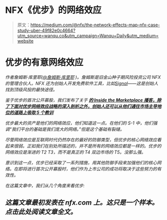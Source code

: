# NFX《优步》的网络效应

> 原文：<https://medium.com/@nfx/the-network-effects-map-nfx-case-study-uber-49f82e0c4664?utm_source=wanqu.co&utm_campaign=Wanqu+Daily&utm_medium=website>

# 优步的有意网络效应

*作者詹姆斯·库里耶(*[*@詹姆斯·库里耶*](https://twitter.com/JamesCurrier) *)。詹姆斯是旧金山种子期风险投资公司 NFX 的管理合伙人。NFX 还为创始人开发免费软件工具，比如*[*Signal*](https://signal.nfx.com/login)*——这是创始人找到顶级风投的最快途径。*



*鉴于优步的首次公开募股，我们发布了关于* [***的 Inside the Marketplace 播客，除了下面对优步网络效应战略的深入剖析之外，创始人还可以从他们通往市场主导地位的道路上吸取 5 个教训***](https://www.nfx.com/post/the-network-effects-map-nfx-case-study-uber#5-lessons-for-founders-inside-the-marketplace-podcast)

*优步最大的资产是他们的网络效应，他们知道这一点。在他们的 S-1 中，他们强调“我们平台的基础是我们庞大的网络。”但是这个基础有裂缝。*

*尽管网络效应是互联网时代仍然存在的最好的防御类型，但优步的核心网络效应看起来很弱。正如我们在别处所描述的，并不是所有的网络效应都是一样的。优步的网络效应是渐进的 T2 T3，而不是真正的 T4 双边市场的 T5。没那么强。*

*意识到这一点，优步已经采取了一系列措施，用其他防御手段来加强他们的核心网络。在即将进行首次公开募股时，他们作为上市公司的成功将取决于这些努力的有效性。*

*在这篇文章中，我们从几个角度来看优步:*

## *这篇文章最初发表在 nfx.com 上。这只是一个样本。点击此处阅读文章全文。*

